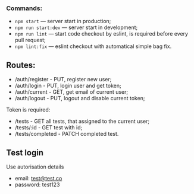 ### Commands:

- `npm start` &mdash; server start in production;
- `npm run start:dev` &mdash; server start in development;
- `npm run lint` &mdash; start code checkout by eslint, is required before every pull request;
- `npm lint:fix` &mdash; eslint checkout with automatical simple bag fix.

## Routes:

- /auth/register - PUT, register new user;
- /auth/login - PUT, login user and get token;
- /auth/current - GET, get email of current user;
- /auth/logout - PUT, logout and disable current token;

Token is required:
- /tests - GET all tests, that assigned to the current user;
- /tests/:id - GET test with id;
- /tests/completed - PATCH completed test.

## Test login
Use autorisation details
- email: test@test.co
- password: test123
